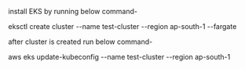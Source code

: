 install EKS by running below command-


eksctl create cluster --name test-cluster --region ap-south-1 --fargate

after cluster is created run below command-

aws eks update-kubeconfig --name test-cluster --region ap-south-1
